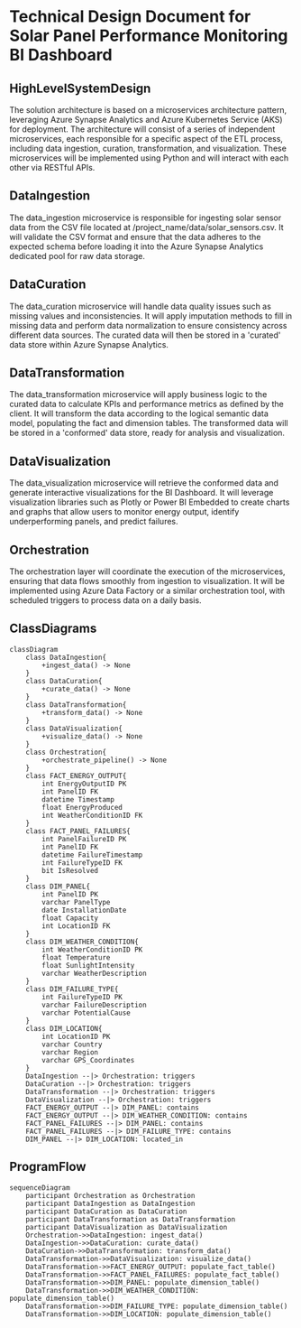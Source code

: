 # Technical Design Document for Solar Panel Performance Monitoring BI Dashboard

## HighLevelSystemDesign

The solution architecture is based on a microservices architecture pattern, leveraging Azure Synapse Analytics and Azure Kubernetes Service (AKS) for deployment. The architecture will consist of a series of independent microservices, each responsible for a specific aspect of the ETL process, including data ingestion, curation, transformation, and visualization. These microservices will be implemented using Python and will interact with each other via RESTful APIs.

## DataIngestion

The data_ingestion microservice is responsible for ingesting solar sensor data from the CSV file located at /project_name/data/solar_sensors.csv. It will validate the CSV format and ensure that the data adheres to the expected schema before loading it into the Azure Synapse Analytics dedicated pool for raw data storage.

## DataCuration

The data_curation microservice will handle data quality issues such as missing values and inconsistencies. It will apply imputation methods to fill in missing data and perform data normalization to ensure consistency across different data sources. The curated data will then be stored in a 'curated' data store within Azure Synapse Analytics.

## DataTransformation

The data_transformation microservice will apply business logic to the curated data to calculate KPIs and performance metrics as defined by the client. It will transform the data according to the logical semantic data model, populating the fact and dimension tables. The transformed data will be stored in a 'conformed' data store, ready for analysis and visualization.

## DataVisualization

The data_visualization microservice will retrieve the conformed data and generate interactive visualizations for the BI Dashboard. It will leverage visualization libraries such as Plotly or Power BI Embedded to create charts and graphs that allow users to monitor energy output, identify underperforming panels, and predict failures.

## Orchestration

The orchestration layer will coordinate the execution of the microservices, ensuring that data flows smoothly from ingestion to visualization. It will be implemented using Azure Data Factory or a similar orchestration tool, with scheduled triggers to process data on a daily basis.

## ClassDiagrams

```mermaid
classDiagram
    class DataIngestion{
        +ingest_data() -> None
    }
    class DataCuration{
        +curate_data() -> None
    }
    class DataTransformation{
        +transform_data() -> None
    }
    class DataVisualization{
        +visualize_data() -> None
    }
    class Orchestration{
        +orchestrate_pipeline() -> None
    }
    class FACT_ENERGY_OUTPUT{
        int EnergyOutputID PK
        int PanelID FK
        datetime Timestamp
        float EnergyProduced
        int WeatherConditionID FK
    }
    class FACT_PANEL_FAILURES{
        int PanelFailureID PK
        int PanelID FK
        datetime FailureTimestamp
        int FailureTypeID FK
        bit IsResolved
    }
    class DIM_PANEL{
        int PanelID PK
        varchar PanelType
        date InstallationDate
        float Capacity
        int LocationID FK
    }
    class DIM_WEATHER_CONDITION{
        int WeatherConditionID PK
        float Temperature
        float SunlightIntensity
        varchar WeatherDescription
    }
    class DIM_FAILURE_TYPE{
        int FailureTypeID PK
        varchar FailureDescription
        varchar PotentialCause
    }
    class DIM_LOCATION{
        int LocationID PK
        varchar Country
        varchar Region
        varchar GPS_Coordinates
    }
    DataIngestion --|> Orchestration: triggers
    DataCuration --|> Orchestration: triggers
    DataTransformation --|> Orchestration: triggers
    DataVisualization --|> Orchestration: triggers
    FACT_ENERGY_OUTPUT --|> DIM_PANEL: contains
    FACT_ENERGY_OUTPUT --|> DIM_WEATHER_CONDITION: contains
    FACT_PANEL_FAILURES --|> DIM_PANEL: contains
    FACT_PANEL_FAILURES --|> DIM_FAILURE_TYPE: contains
    DIM_PANEL --|> DIM_LOCATION: located_in
```

## ProgramFlow

```mermaid
sequenceDiagram
    participant Orchestration as Orchestration
    participant DataIngestion as DataIngestion
    participant DataCuration as DataCuration
    participant DataTransformation as DataTransformation
    participant DataVisualization as DataVisualization
    Orchestration->>DataIngestion: ingest_data()
    DataIngestion->>DataCuration: curate_data()
    DataCuration->>DataTransformation: transform_data()
    DataTransformation->>DataVisualization: visualize_data()
    DataTransformation->>FACT_ENERGY_OUTPUT: populate_fact_table()
    DataTransformation->>FACT_PANEL_FAILURES: populate_fact_table()
    DataTransformation->>DIM_PANEL: populate_dimension_table()
    DataTransformation->>DIM_WEATHER_CONDITION: populate_dimension_table()
    DataTransformation->>DIM_FAILURE_TYPE: populate_dimension_table()
    DataTransformation->>DIM_LOCATION: populate_dimension_table()
```

